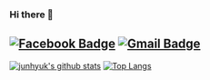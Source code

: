 ### Hi there 👋
[![Facebook Badge](https://img.shields.io/badge/-Facebook-1877f2?style=flat-square&logo=facebook&logoColor=white&link=hhttps://www.facebook.com/profile.php?id=100010469590032)](https://www.facebook.com/profile.php?id=100039612978784)
[![Gmail Badge](https://img.shields.io/badge/-Gmail-c14438?style=flat-square&logo=Gmail&logoColor=white&link=mailto:mun200312@gmail.com)](mailto:jun.hyuk3640@gmail.com) 
<br/>
-------------------

[![junhyuk's github stats](https://github-readme-stats.vercel.app/api?username=yangjunhyuk333&count_private=true&hide_border=true)](https://github.com/anuraghazra/github-readme-stats)
[![Top Langs](https://github-readme-stats.vercel.app/api/top-langs/?username=yangjunhyuk333&layout=compact)](https://github.com/anuraghazra/github-readme-stats)

<!--
**yangjunhyuk333/yangjunhyuk333** is a ✨ _special_ ✨ repository because its `README.md` (this file) appears on your GitHub profile.

Here are some ideas to get you started:

- 🔭 I’m currently working on ...
- 🌱 I’m currently learning ...
- 👯 I’m looking to collaborate on ...
- 🤔 I’m looking for help with ...
- 💬 Ask me about ...
- 📫 How to reach me: ...
- 😄 Pronouns: ...
- ⚡ Fun fact: ...
--> 
